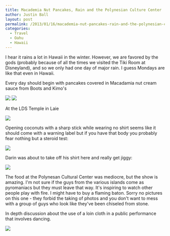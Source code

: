```yaml
---
title: Macademia Nut Pancakes, Rain and the Polynesian Culture Center
author: Justin Ball
layout: post
permalink: /2013/01/16/macademia-nut-pancakes-rain-and-the-polynesian-culture-center/
categories:
  - Travel
  - Oahu
  - Hawaii
---
```


I hear it rains a lot in Hawaii in the winter. However, we are favored by the gods (probably because of all the times we visited the Tiki Room at Disneyland), and so we only had one day of major rain. I guess Mondays are like that even in Hawaii.

Every day should begin with pancakes covered in Macadamia nut cream sauce from Boots and Kimo's


 <img class="scale-image" src="/images/posts/2013/01/IMG_1683.jpg" />
 <img class="scale-image" src="/images/posts/2013/01/IMG_1684.jpg" />

At the LDS Temple in Laie


 <img class="scale-image" src="/images/posts/2013/01/IMG_1694.jpg" />

Opening coconuts with a sharp stick while wearing no shirt seems like it should come with a warning label but if you have that body you probably fear nothing but a steroid test:


 <img class="scale-image" src="/images/posts/2013/01/IMG_1701.jpg" />

Darin was about to take off his shirt here and really get jiggy:


 <img class="scale-image" src="/images/posts/2013/01/IMG_1708.jpg" />

The food at the Polynesan Cultural Center was mediocre, but the show is amazing. I'm not sure if the guys from the various islands come as pyromaniacs but they must leave that way. It's inspiring to watch other people play with fire. I might have to buy a flaming baton. Sorry no pictures on this one - they forbid the taking of photos and you don't want to mess with a group of guys who look like they've been chiseled from stone.

In depth discussion about the use of a loin cloth in a public performance that involves dancing.


 <img class="scale-image" src="/images/posts/2013/01/IMG_1713.jpg" />
